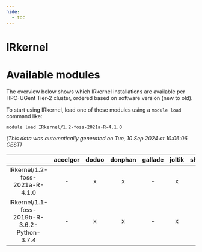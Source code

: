 ```yaml
---
hide:
  - toc
---
```


IRkernel
========

# Available modules


The overview below shows which IRkernel installations are available per HPC-UGent Tier-2 cluster, ordered based on software version (new to old).

To start using IRkernel, load one of these modules using a `module load` command like:

```shell
module load IRkernel/1.2-foss-2021a-R-4.1.0
```

*(This data was automatically generated on Tue, 10 Sep 2024 at 10:06:06 CEST)*  

| |accelgor|doduo|donphan|gallade|joltik|shinx|skitty|
| :---: | :---: | :---: | :---: | :---: | :---: | :---: | :---: |
|IRkernel/1.2-foss-2021a-R-4.1.0|-|x|x|-|x|-|x|
|IRkernel/1.1-foss-2019b-R-3.6.2-Python-3.7.4|-|x|x|-|x|-|x|

